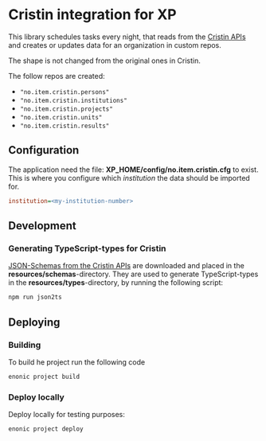 # Cristin integration for XP

This library schedules tasks every night, that reads from  the [Cristin APIs](https://api.cristin.no/v2/doc/index.html)
and creates or updates data for an organization in custom repos.

The shape is not changed from the original ones in Cristin.

The follow repos are created:
 - `"no.item.cristin.persons"`
 - `"no.item.cristin.institutions"`
 - `"no.item.cristin.projects"`
 - `"no.item.cristin.units"`
 - `"no.item.cristin.results"`

## Configuration

The application need the file: **XP_HOME/config/no.item.cristin.cfg** to exist. This is where you configure 
which *institution* the data should be imported for.

```ini
institution=<my-institution-number>
```

## Development

### Generating TypeScript-types for Cristin

[JSON-Schemas from the Cristin APIs](https://api.cristin.no/v2/doc/json-schemas/) are downloaded and placed in the **resources/schemas**-directory.
They are used to generate TypeScript-types in the **resources/types**-directory, by running the following script:

```bash
npm run json2ts
```

## Deploying

### Building

To build he project run the following code

```bash
enonic project build
```

### Deploy locally

Deploy locally for testing purposes:

```bash
enonic project deploy
```
